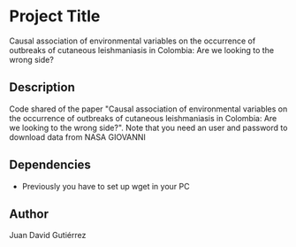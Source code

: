 # Project Title

Causal association of environmental variables on the occurrence of outbreaks of cutaneous leishmaniasis in Colombia: Are we looking to the wrong side?

## Description

Code shared of the paper "Causal association of environmental variables on the occurrence of outbreaks of cutaneous leishmaniasis in Colombia: Are we looking to the wrong side?". Note that you need an user and password to download data from NASA GIOVANNI 


## Dependencies

* Previously you have to set up wget in your PC


## Author

Juan David Gutiérrez  
